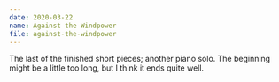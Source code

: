 ```yaml
---
date: 2020-03-22
name: Against the Windpower
file: against-the-windpower
---
```


The last of the finished short pieces; another piano solo. The beginning might be a little too long, but I think it ends quite well. 